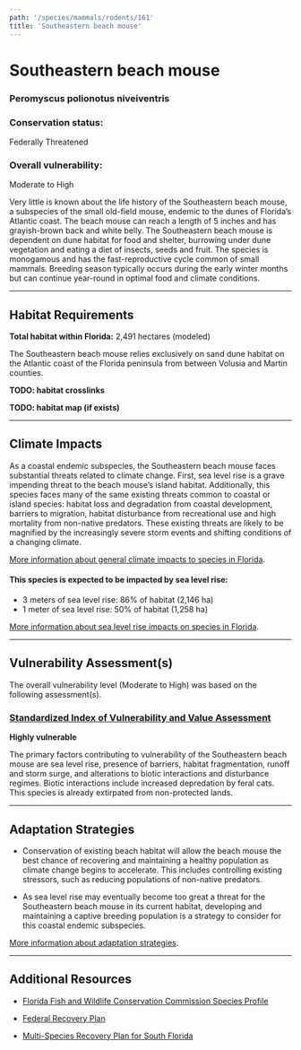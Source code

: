 ```yaml
---
path: '/species/mammals/rodents/161'
title: 'Southeastern beach mouse'
---
```


# Southeastern beach mouse

### Peromyscus polionotus niveiventris

<div id="TopSection">



<div>

### Conservation status:

Federally Threatened

### Overall vulnerability:

Moderate to High

</div>
</div>

Very little is known about the life history of the Southeastern beach mouse, a subspecies of the small old-field mouse, endemic to the dunes of Florida’s Atlantic coast.  The beach mouse can reach a length of 5 inches and has grayish-brown back and white belly.  The Southeastern beach mouse is dependent on dune habitat for food and shelter, burrowing under dune vegetation and eating a diet of insects, seeds and fruit.   The species is monogamous and has the fast-reproductive cycle common of small mammals.  Breeding season typically occurs during the early winter months but can continue year-round in optimal food and climate conditions.

<hr />

## Habitat Requirements

**Total habitat within Florida:** 2,491 hectares (modeled)

The Southeastern beach mouse relies exclusively on sand dune habitat on the Atlantic coast of the Florida peninsula from between Volusia and Martin counties.

**TODO: habitat crosslinks**

**TODO: habitat map (if exists)**

<hr />

## Climate Impacts

As a coastal endemic subspecies, the Southeastern beach mouse faces substantial threats related to climate change.  First, sea level rise is a grave impending threat to the beach mouse’s island habitat.  Additionally, this species faces many of the same existing threats common to coastal or island species: habitat loss and degradation from coastal development, barriers to migration, habitat disturbance from recreational use and high mortality from non-native predators.  These existing threats are likely to be magnified by the increasingly severe storm events and shifting conditions of a changing climate.

[More information about general climate impacts to species in Florida](/impacts/species).


#### This species is expected to be impacted by sea level rise:

- 3 meters of sea level rise: 86% of habitat (2,146 ha)
- 1 meter of sea level rise: 50% of habitat (1,258 ha)

[More information about sea level rise impacts on species in Florida](/impacts/species/slr).
    

<hr />

## Vulnerability Assessment(s)

The overall vulnerability level (Moderate to High) was based on the following assessment(s).
#### 
<div class="vulnerability-header">
<h3><a href="/impacts/vulnerability/sivva/species">Standardized Index of Vulnerability and Value Assessment</a></h3>
<b class="high">Highly vulnerable</b>
</div> 

The primary factors contributing to vulnerability of the Southeastern beach mouse are sea level rise, presence of barriers, habitat fragmentation, runoff and storm surge, and alterations to biotic interactions and disturbance regimes.   Biotic interactions include increased depredation by feral cats.  This species is already extirpated from non-protected lands.


<hr />

## Adaptation Strategies

- Conservation of existing beach habitat will allow the beach mouse the best chance of recovering and maintaining a healthy population as climate change begins to accelerate.  This includes controlling existing stressors, such as reducing populations of non-native predators.

- As sea level rise may eventually become too great a threat for the Southeastern beach mouse in its current habitat, developing and maintaining a captive breeding population is a strategy to consider for this coastal endemic subspecies.

[More information about adaptation strategies](/strategies).

<hr />


## Additional Resources

- [Florida Fish and Wildlife Conservation Commission Species Profile](https://myfwc.com/wildlifehabitats/profiles/mammals/land/southeastern-beach-mouse/)

- [Federal Recovery Plan](https://ecos.fws.gov/docs/recovery_plan/930923b.pdf)

- [Multi-Species Recovery Plan for South Florida](https://ecos.fws.gov/docs/recovery_plan/sfl_msrp/SFL_MSRP_Species.pdf)
